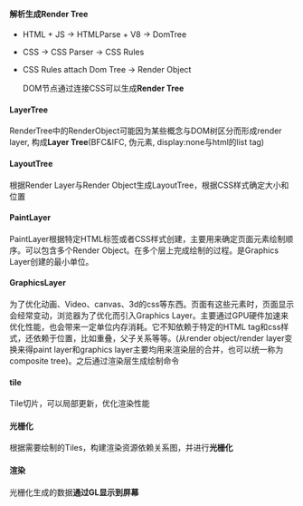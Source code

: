 #### 解析生成Render Tree
- HTML + JS -> HTMLParse + V8 -> DomTree 
- CSS -> CSS Parser -> CSS Rules
- CSS Rules attach Dom Tree -> Render Object

    DOM节点通过连接CSS可以生成**Render Tree**

#### LayerTree
RenderTree中的RenderObject可能因为某些概念与DOM树区分而形成render layer, 构成**Layer Tree**(BFC&IFC, 伪元素, display:none与html的list tag)

#### LayoutTree
根据Render Layer与Render Object生成LayoutTree，根据CSS样式确定大小和位置

#### PaintLayer
PaintLayer根据特定HTML标签或者CSS样式创建，主要用来确定页面元素绘制顺序。可以包含多个Render Object。在多个层上完成绘制的过程。是Graphics Layer创建的最小单位。

#### GraphicsLayer
为了优化动画、Video、canvas、3d的css等东西。页面有这些元素时，页面显示会经常变动，浏览器为了优化而引入Graphics Layer。主要通过GPU硬件加速来优化性能，也会带来一定单位内存消耗。它不知依赖于特定的HTML tag和css样式，还依赖于位置，比如重叠，父子关系等等。(从render object/render layer变换来得paint layer和graphics layer主要均用来渲染层的合并，也可以统一称为composite tree)。之后通过渲染层生成绘制命令

#### tile
Tile切片，可以局部更新，优化渲染性能

#### 光栅化
根据需要绘制的Tiles，构建渲染资源依赖关系图，并进行**光栅化**

#### 渲染
光栅化生成的数据**通过GL显示到屏幕**
